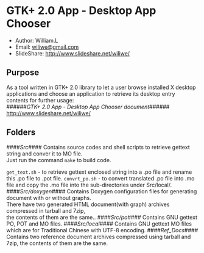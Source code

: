GTK+ 2.0 App - Desktop App Chooser
====================

* Author: William.L  
* Email: <wiliwe@gmail.com>  
* SlideShare: <http://www.slideshare.net/wiliwe/>  

Purpose
-------
As a tool written in GTK+ 2.0 library to let a user browse installed X desktop applications and choose an application to retrieve its desktop entry contents for further usage:  
######_GTK+ 2.0 App - Desktop App Chooser document_######
<http://www.slideshare.net/wiliwe/>  

Folders
-------
####_Src_####
  Contains source codes and shell scripts to retrieve gettext string and conver it to MO file.  
  Just run the command `make` to build code.  
  
  `get_text.sh` - to retrieve gettext enclosed string into a .po file and rename this .po file to .pot file.
  `convrt_po.sh` - to convert translated .po file into .mo file and copy the .mo file into the sub-directories under
Src/local/.
####_Src/doxygen_####
  Contains Doxygen configuration files for generating document with or without graphs.  
  There have two generated HTML document(with graph) archives compressed in tarball and 7zip,  
  the contents of them are the same.. 
####_Src/po_####
  Contains GNU gettext PO, POT and MO files.
####_Src/local_####
  Contains GNU gettext MO files which are for Traditional Chinese with UTF-8 encoding.
####_Ref_Docs_####
  Contains two reference document archives compressed using tarball and 7zip, the contents of them are the same.
